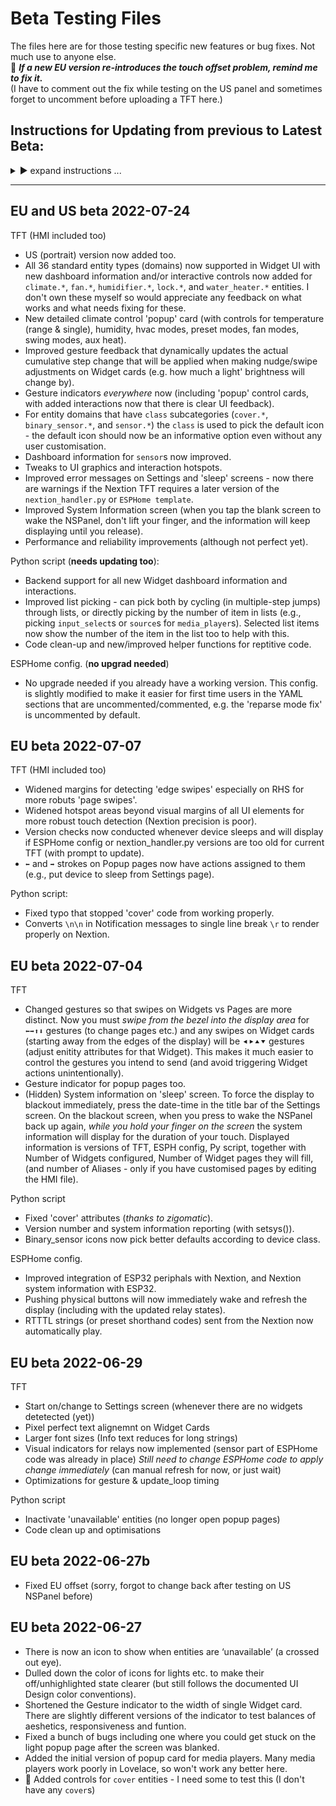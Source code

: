 # Beta Testing Files

The files here are for those testing specific new features or bug fixes.  Not much use to anyone else.  
🔶 **_If a new EU version re-introduces the touch offset problem, remind me to fix it._**  
(I have to comment out the fix while testing on the US panel and sometimes forget to uncomment before uploading a TFT here.)

## Instructions for Updating from previous to Latest Beta:

 <details>
  <summary>▶️ expand instructions ...</summary>


* **Nextion TFT** (`NSP-EU*_YYYY-MM-YY_beta.TFT`) - copy the latest TFT and rename to overwirte your previous version, then upload to your NSPanel. (_Keep the path and name of the file and the `tft_url` the same when updating, something short and simple, so you don't have to keep editing and reflashing the ESPHome config._)
* **Python script** (`nextion_handler.py`) - copy and overwrite previous file in your `\config\python_scripts` directory in Home Assistant.
* **ESPHome config template** (`ESPHome_Nextion_Handler_template.yaml`) - This file will be updated far less frequently than the two above, but takes a bit more effort and care to update. **BACK UP** your original YAML file, copy and paste the _section below your customised `substitution:` block_ (into the standard 'boilerplate' section), edit back in parts of the template you customised before (see check list below), then flash with ESPHome.  (Keep the name and path of the YAML file the same when updating, just paste the new information into the existing (backed up) file).  After pasting in the new information you may need to edit back in any of your previous customisations:
  * make sure you keep your original customised `substitutions:` block at the top of the file (and check that the list of variables in that section has not changed in the new template).
  * comment out the 'reparse mode fix' near the top of the file.  (To make it easier for people flashing ESPHome for the first time, this is now uncommented by default.  It is not essential to comment the fix out after the first time, but it is no longer needed after that.)
  * uncomment the encryption section again (if you use it).
  * add back your custom on_boot settings (if you customised that).
  * edit back in any other custom parts of your previous config. (such as where there are comments in the template suggesting customisation options).
  * **fix any indentation problems after editing** - some YAML editors mess this up when copying and pasting (and I made this mistake in one of the previous beta templates - appologies).
  * if you are trying to merge large numbers of edits to a custom config file, you can use the GitHub `History` (button in top right corner when you open a tracked file in GitHub) to view commit details of all the changes between versions.
</details>
 
--- 



## EU and US beta 2022-07-24
TFT (HMI included too)
* US (portrait) version now added too.
* All 36 standard entity types (domains) now supported in Widget UI with new dashboard information and/or interactive controls now added for  `climate.*`, `fan.*`, `humidifier.*`, `lock.*`, and `water_heater.*` entities.  I don't own these myself so would appreciate any feedback on what works and what needs fixing for these.
* New detailed climate control 'popup' card (with controls for temperature (range & single), humidity, hvac modes, preset modes, fan modes, swing modes, aux heat).
* Improved gesture feedback that dynamically updates the actual cumulative step change that will be applied when making nudge/swipe adjustments on Widget cards (e.g. how much a light' brightness will change by).
* Gesture indicators _everywhere_ now (including 'popup' control cards, with added interactions now that there is clear UI feedback).
* For entity domains that have `class` subcategories (`cover.*`, `binary_sensor.*`, and `sensor.*`) the `class` is used to pick the default icon - the default icon should now be an informative option even without any user customisation.
* Dashboard information for `sensor`s now improved.
* Tweaks to UI graphics and interaction hotspots.
* Improved error messages on Settings and 'sleep' screens - now there are warnings if the Nextion TFT requires a later version of the `nextion_handler.py` or `ESPHome template`.
* Improved System Information screen (when you tap the blank screen to wake the NSPanel, don't lift your finger, and the information will keep displaying until you release).
* Performance and reliability improvements (although not perfect yet).

Python script (**needs updating too**):
* Backend support for all new Widget dashboard information and interactions.
* Improved list picking - can pick both by cycling (in multiple-step jumps) through lists, or directly picking by the number of item in lists (e.g., picking `input_select`s or `source`s for `media_player`s).  Selected list items now show the number of the item in the list too to help with this.
* Code clean-up and new/improved helper functions for reptitive code.

ESPHome config. (**no upgrad needed**)
* No upgrade needed if you already have a working version.  This config. is slightly modified to make it easier for first time users in the YAML sections that are uncommented/commented, e.g. the 'reparse mode fix' is uncommented by default.


## EU beta 2022-07-07
TFT (HMI included too)
* Widened margins for detecting 'edge swipes' especially on RHS for more robuts 'page swipes'.
* Widened hotspot areas beyond visual margins of all UI elements for more robust touch detection (Nextion precision is poor).
* Version checks now conducted whenever device sleeps and will display if ESPHome config or nextion_handler.py versions are too old for current TFT (with prompt to update).
* `⬅` and `➡` strokes on Popup pages now have actions assigned to them (e.g., put device to sleep from Settings page).

Python script:
* Fixed typo that stopped 'cover' code from working properly.
* Converts `\n\n` in Notification messages to single line break `\r` to render properly on Nextion.

## EU beta 2022-07-04
TFT
* Changed gestures so that swipes on Widgets vs Pages are more distinct.  Now you must _swipe from the bezel into the display area_ for `⬅➡⬆⬇` gestures (to change pages etc.) and any swipes on Widget cards (starting away from the edges of the display) will be `⯇⯈⯅⯆` gestures (adjust enitity attributes for that Widget).  This makes it much easier to control the gestures you intend to send (and avoid triggering Widget actions unintentionally).
* Gesture indicator for popup pages too.
* (Hidden) System information on 'sleep' screen.  To force the display to blackout immediately, press the date-time in the title bar of the Settings screen.  On the blackout screen, when you press to wake the NSPanel back up again, _while you hold your finger on the screen_ the system information will display for the duration of your touch.  Displayed information is versions of TFT, ESPH config, Py script, together with Number of Widgets configured, Number of Widget pages they will fill, (and number of Aliases - only if you have customised pages by editing the HMI file). 

Python script
* Fixed 'cover' attributes (_thanks to zigomatic_).
* Version number and system information reporting (with setsys()).
* Binary_sensor icons now pick better defaults according to device class.

ESPHome config.
* Improved integration of ESP32 periphals with Nextion, and Nextion system information with ESP32.
* Pushing physical buttons will now immediately wake and refresh the display (including with the updated relay states).
* RTTTL strings (or preset shorthand codes) sent from the Nextion now automatically play.

## EU beta 2022-06-29
TFT
* Start on/change to Settings screen (whenever there are no widgets detetected (yet))
* Pixel perfect text alignemnt on Widget Cards
* Larger font sizes (Info text reduces for long strings)
* Visual indicators for relays now implemented (sensor part of ESPHome code was already in place) 
_Still need to change ESPHome code to apply change immediately_ (can manual refresh for now, or just wait)
* Optimizations for gesture & update_loop timing

Python script
* Inactivate 'unavailable' entities (no longer open popup pages)
* Code clean up and optimisations

## EU beta 2022-06-27b
* Fixed EU offset (sorry, forgot to change back after testing on US NSPanel before)

## EU beta 2022-06-27
* There is now an icon to show when entities are ‘unavailable’ (a crossed out eye).
* Dulled down the color of icons for lights etc. to make their off/unhighlighted state clearer (but still follows the documented UI Design color conventions).
* Shortened the Gesture indicator to the width of single Widget card. There are slightly different versions of the indicator to test balances of aeshetics, responsiveness and funtion.
* Fixed a bunch of bugs including one where you could get stuck on the light popup page after the screen was blanked.
* Added the initial version of popup card for media players.  Many media players work poorly in Lovelace, so won't work any better here.
* 🔶 Added controls for `cover` entities - I need some to test this (I don't have any `cover`s)
